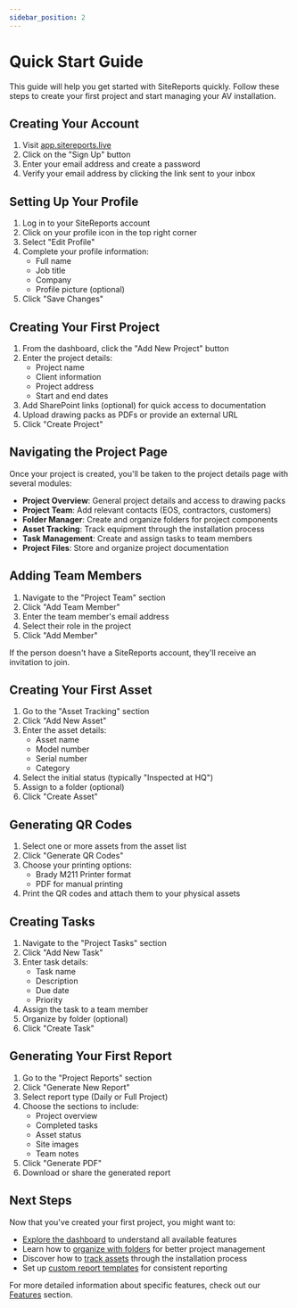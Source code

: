 ```yaml
---
sidebar_position: 2
---
```


# Quick Start Guide

This guide will help you get started with SiteReports quickly. Follow these steps to create your first project and start managing your AV installation.

## Creating Your Account

1. Visit [app.sitereports.live](https://app.sitereports.live)
2. Click on the "Sign Up" button
3. Enter your email address and create a password
4. Verify your email address by clicking the link sent to your inbox

## Setting Up Your Profile

1. Log in to your SiteReports account
2. Click on your profile icon in the top right corner
3. Select "Edit Profile"
4. Complete your profile information:
   - Full name
   - Job title
   - Company
   - Profile picture (optional)
5. Click "Save Changes"

## Creating Your First Project

1. From the dashboard, click the "Add New Project" button
2. Enter the project details:
   - Project name
   - Client information
   - Project address
   - Start and end dates
3. Add SharePoint links (optional) for quick access to documentation
4. Upload drawing packs as PDFs or provide an external URL
5. Click "Create Project"

## Navigating the Project Page

Once your project is created, you'll be taken to the project details page with several modules:

- **Project Overview**: General project details and access to drawing packs
- **Project Team**: Add relevant contacts (EOS, contractors, customers)
- **Folder Manager**: Create and organize folders for project components
- **Asset Tracking**: Track equipment through the installation process
- **Task Management**: Create and assign tasks to team members
- **Project Files**: Store and organize project documentation

## Adding Team Members

1. Navigate to the "Project Team" section
2. Click "Add Team Member"
3. Enter the team member's email address
4. Select their role in the project
5. Click "Add Member"

If the person doesn't have a SiteReports account, they'll receive an invitation to join.

## Creating Your First Asset

1. Go to the "Asset Tracking" section
2. Click "Add New Asset"
3. Enter the asset details:
   - Asset name
   - Model number
   - Serial number
   - Category
4. Select the initial status (typically "Inspected at HQ")
5. Assign to a folder (optional)
6. Click "Create Asset"

## Generating QR Codes

1. Select one or more assets from the asset list
2. Click "Generate QR Codes"
3. Choose your printing options:
   - Brady M211 Printer format
   - PDF for manual printing
4. Print the QR codes and attach them to your physical assets

## Creating Tasks

1. Navigate to the "Project Tasks" section
2. Click "Add New Task"
3. Enter task details:
   - Task name
   - Description
   - Due date
   - Priority
4. Assign the task to a team member
5. Organize by folder (optional)
6. Click "Create Task"

## Generating Your First Report

1. Go to the "Project Reports" section
2. Click "Generate New Report"
3. Select report type (Daily or Full Project)
4. Choose the sections to include:
   - Project overview
   - Completed tasks
   - Asset status
   - Site images
   - Team notes
5. Click "Generate PDF"
6. Download or share the generated report

## Next Steps

Now that you've created your first project, you might want to:

- [Explore the dashboard](features/dashboard) to understand all available features
- Learn how to [organize with folders](features/folders) for better project management
- Discover how to [track assets](features/assets) through the installation process
- Set up [custom report templates](guides/custom-reports) for consistent reporting

For more detailed information about specific features, check out our [Features](features/dashboard) section.
